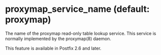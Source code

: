 # proxymap_service_name (default: proxymap)
 The name of the proxymap read-only table lookup service. This
service is normally implemented by the proxymap(8) daemon. 


 This feature is available in Postfix 2.6 and later. 


